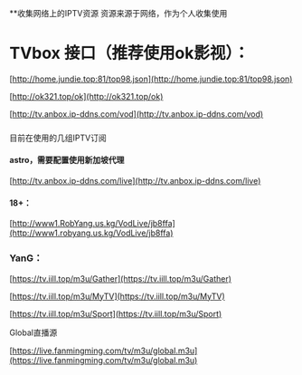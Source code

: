 **收集网络上的IPTV资源 资源来源于网络，作为个人收集使用

# TVbox 接口（推荐使用ok影视）：

[http://home.jundie.top:81/top98.json](http://home.jundie.top:81/top98.json)

[http://ok321.top/ok](http://ok321.top/ok)

[http://tv.anbox.ip-ddns.com/vod](http://tv.anbox.ip-ddns.com/vod)

### 

目前在使用的几组IPTV订阅


#### astro，需要配置使用新加坡代理

[http://tv.anbox.ip-ddns.com/live](http://tv.anbox.ip-ddns.com/live)

#### 18+：

[http://www1.RobYang.us.kg/VodLive/jb8ffa](http://www1.robyang.us.kg/VodLive/jb8ffa)

### YanG：

[https://tv.iill.top/m3u/Gather](https://tv.iill.top/m3u/Gather)

[https://tv.iill.top/m3u/MyTV](https://tv.iill.top/m3u/MyTV)

[https://tv.iill.top/m3u/Sport](https://tv.iill.top/m3u/Sport)


Global直播源

[https://live.fanmingming.com/tv/m3u/global.m3u](https://live.fanmingming.com/tv/m3u/global.m3u)


